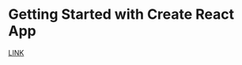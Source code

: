 # Getting Started with Create React App
[LINK](https://the-digitalacademy.github.io/wandile-reactjsbooking/)
